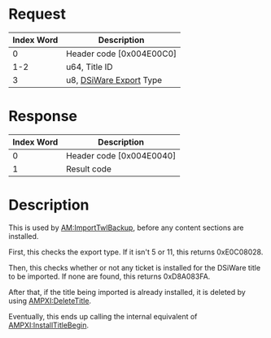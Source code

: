 # Request

| Index Word | Description                                           |
|------------|-------------------------------------------------------|
| 0          | Header code \[0x004E00C0\]                            |
| 1-2        | u64, Title ID                                         |
| 3          | u8, [DSiWare Export](DSiWare_Exports "wikilink") Type |

# Response

| Index Word | Description                |
|------------|----------------------------|
| 0          | Header code \[0x004E0040\] |
| 1          | Result code                |

# Description

This is used by [AM:ImportTwlBackup](AM:ImportTwlBackup "wikilink"),
before any content sections are installed.

First, this checks the export type. If it isn't 5 or 11, this returns
0xE0C08028.

Then, this checks whether or not any ticket is installed for the DSiWare
title to be imported. If none are found, this returns 0xD8A083FA.

After that, if the title being imported is already installed, it is
deleted by using [AMPXI:DeleteTitle](AMPXI:DeleteTitle "wikilink").

Eventually, this ends up calling the internal equivalent of
[AMPXI:InstallTitleBegin](AMPXI:InstallTitleBegin "wikilink").